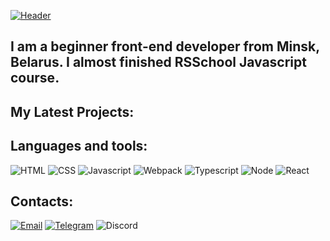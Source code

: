 [![Header](https://user-images.githubusercontent.com/79788386/153196716-0fc5e091-df07-49f8-b71a-1ee9dc2f2644.png)](https://ilyaokunev.github.io/rsschool-cv/)

## I am a beginner front-end developer from Minsk, Belarus. I almost finished RSSchool Javascript course.  

## My Latest Projects:

## Languages and tools:
![HTML](https://img.shields.io/badge/HTML-black?style=for-the-badge&logo=html5)
![CSS](https://img.shields.io/badge/CSS-black?style=for-the-badge&logo=css3&logoColor=blue)
![Javascript](https://img.shields.io/badge/Javascript-black?style=for-the-badge&logo=javascript)
![Webpack](https://img.shields.io/badge/Webpack-black?style=for-the-badge&logo=webpack)
![Typescript](https://img.shields.io/badge/Typescript-black?style=for-the-badge&logo=typescript)
![Node](https://img.shields.io/badge/Node-black?style=for-the-badge&logo=node.js)
![React](https://img.shields.io/badge/React-black?style=for-the-badge&logo=react)

## Contacts:

[![Email](https://img.shields.io/badge/zhoramc1@gmail.com-black?style=for-the-badge&logo=gmail)](mailto:zhoramc1@gmail.com)
[![Telegram](https://img.shields.io/badge/zhoramc2-black?style=for-the-badge&logo=telegram)](https://t.me/zhoramc2)
![Discord](https://img.shields.io/badge/futura_%236657-black?style=for-the-badge&logo=discord)




